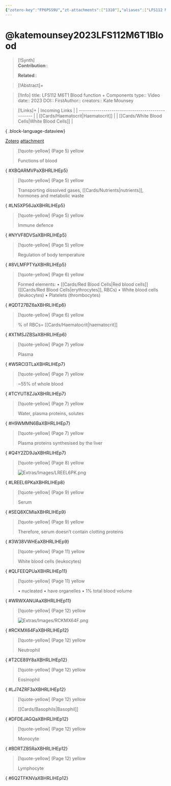 ```yaml
---
{"zotero-key":"FP6PSS9U","zt-attachments":["1310"],"aliases":["LFS112 M6T1 Blood function + Components"],"keywords":null,"FirstAuthor":"[[ Kate Mounsey]]","tags":["source/video","Uni/LFS112"],"dg-publish":true,"permalink":"/sources/video/katemounsey2023-lfs-112-m6-t1-blood/","dgPassFrontmatter":true}
---
```


# @katemounsey2023LFS112M6T1Blood

>[!Synth]  
>**Contribution**::  
>  
>**Related**:: 
>  

> [!Abstract]+
> 

> [!Info]
> title: LFS112 M6T1 Blood function + Components
> type:: Video 
> date:: 2023
> DOI:: 
> FirstAuthor:: 
> creators:: Kate Mounsey

> [!Links]+
>  | Incoming Links                                    |
> | ------------------------------------------------- |
> | [[Cards/Haematocrit\|Haematocrit]]             |
> | [[Cards/White Blood Cells\|White Blood Cells]] |
> 
{ .block-language-dataview}


[Zotero](zotero://select/library/items/FP6PSS9U) [attachment](file:///Users/nathanmaxwell/Zotero/storage/XBHRLIHE/2023-LFS112M6T1Blood.pdf)

> [!quote-yellow] (Page 5) yellow
> 
> Functions of blood
>
{ #XBQARMVPaXBHRLIHEp5}


> [!quote-yellow] (Page 5) yellow
> 
> Transporting dissolved gases, [[Cards/Nutrients\|nutrients]], hormones and metabolic waste
>
{ #LN5XP56JaXBHRLIHEp5}


> [!quote-yellow] (Page 5) yellow
> 
> Immune defence
>
{ #NYVF8DVSaXBHRLIHEp5}


> [!quote-yellow] (Page 5) yellow
> 
> Regulation of body temperature
>
{ #8VLMFPTYaXBHRLIHEp5}


> [!quote-yellow] (Page 6) yellow
> 
> Formed elements: • [[Cards/Red Blood Cells\|Red blood cells]] ([[Cards/Red Blood Cells\|erythrocytes]], RBCs) • White blood cells (leukocytes) • Platelets (thrombocytes)
>
{ #QDT27BZ6aXBHRLIHEp6}


> [!quote-yellow] (Page 6) yellow
> 
> % of RBCs= [[Cards/Haematocrit\|haematocrit]]
>
{ #XTMSJZBSaXBHRLIHEp6}


> [!quote-yellow] (Page 7) yellow
> 
> Plasma
>
{ #W5RCI3TLaXBHRLIHEp7}


> [!quote-yellow] (Page 7) yellow
> 
> ~55% of whole blood
>
{ #TCYUT8ZJaXBHRLIHEp7}


> [!quote-yellow] (Page 7) yellow
> 
> Water, plasma proteins, solutes
>
{ #H9WMMN6BaXBHRLIHEp7}


> [!quote-yellow] (Page 7) yellow
> 
> Plasma proteins synthesised by the liver
>
{ #Q4Y2ZD9JaXBHRLIHEp7}


> [!quote-yellow] (Page 8) yellow
> 
> ![Extras/Images/LREEL6PK.png](/img/user/Extras/Images/LREEL6PK.png)
>
{ #LREEL6PKaXBHRLIHEp8}


> [!quote-yellow] (Page 9) yellow
> 
> Serum
>
{ #SEQ8XCMIaXBHRLIHEp9}


> [!quote-yellow] (Page 9) yellow
> 
> Therefore, serum doesn’t contain clotting proteins
>
{ #3W38VWHEaXBHRLIHEp9}


> [!quote-yellow] (Page 11) yellow
> 
> White blood cells (leukocytes)
>
{ #QLFEEQPUaXBHRLIHEp11}


> [!quote-yellow] (Page 11) yellow
> 
> • nucleated • have organelles • 1% total blood volume
>
{ #WRWXANUAaXBHRLIHEp11}


> [!quote-yellow] (Page 12) yellow
> 
> ![Extras/Images/RCKMX64F.png](/img/user/Extras/Images/RCKMX64F.png)
>
{ #RCKMX64FaXBHRLIHEp12}


> [!quote-yellow] (Page 12) yellow
> 
> Neutrophil
>
{ #T2CE89Y8aXBHRLIHEp12}


> [!quote-yellow] (Page 12) yellow
> 
> Eosinophil
>
{ #LJ74ZRF3aXBHRLIHEp12}


> [!quote-yellow] (Page 12) yellow
> 
> [[Cards/Basophils\|Basophil]]
>
{ #DFDEJAGQaXBHRLIHEp12}


> [!quote-yellow] (Page 12) yellow
> 
> Monocyte
>
{ #BDRTZB5RaXBHRLIHEp12}


> [!quote-yellow] (Page 12) yellow
> 
> Lymphocyte
>
{ #6Q2TFKNVaXBHRLIHEp12}



